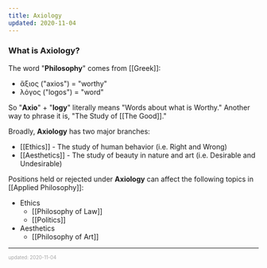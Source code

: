 ```yaml
---
title: Axiology
updated: 2020-11-04
---
```


### What is Axiology?

The word "**Philosophy**" comes from [[Greek]]:

- ἄξιος ("axios") = "worthy"
- λόγος ("logos") = "word"

So "**Axio**" + "**logy**" literally means "Words about what is Worthy." Another way to phrase it is, "The Study of [[The Good]]."

Broadly, **Axiology** has two major branches:

- [[Ethics]] - The study of human behavior (i.e. Right and Wrong)
- [[Aesthetics]] - The study of beauty in nature and art (i.e. Desirable and Undesirable)

Positions held or rejected under **Axiology** can affect the following topics in [[Applied Philosophy]]:

- Ethics
  - [[Philosophy of Law]]
  - [[Politics]]
- Aesthetics
  - [[Philosophy of Art]]

---

<sup><sub><font color="#a6a6a6">updated: 2020-11-04</font></sub></sup>
